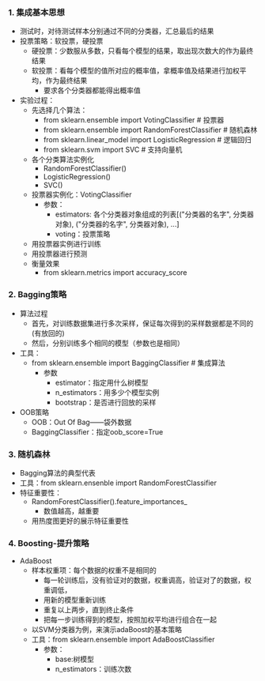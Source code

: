 ### 1. 集成基本思想
- 测试时，对待测试样本分别通过不同的分类器，汇总最后的结果
- 投票策略：软投票，硬投票
  - 硬投票：少数服从多数，只看每个模型的结果，取出现次数大的作为最终结果
  - 软投票：看每个模型的值所对应的概率值，拿概率值及结果进行加权平均，作为最终结果
    - 要求各个分类器都能得出概率值
- 实验过程：
  - 先选择几个算法：
    - from sklearn.ensemble import VotingClassifier # 投票器
    - from sklearn.ensemble import RandomForestClassifier # 随机森林
    - from sklearn.linear_model import LogisticRegression # 逻辑回归
    - from sklearn.svm import SVC # 支持向量机
  - 各个分类算法实例化
    - RandomForestClassifier()
    - LogisticRegression()
    - SVC()
  - 投票器实例化：VotingClassifier
    - 参数：
      - estimators: 各个分类器对象组成的列表[("分类器的名字", 分类器对象), ("分类器的名字", 分类器对象), ...]
      - voting：投票策略
  - 用投票器实例进行训练
  - 用投票器进行预测
  - 衡量效果
    - from sklearn.metrics import accuracy_score

### 2. Bagging策略
- 算法过程
  - 首先，对训练数据集进行多次采样，保证每次得到的采样数据都是不同的(有放回的)
  - 然后，分别训练多个相同的模型（参数也是相同）
- 工具：
  - from sklearn.ensemble import BaggingClassifier # 集成算法
    - 参数
      - estimator：指定用什么树模型
      - n_estimators：用多少个模型实例
      - bootstrap：是否进行回放的采样
- OOB策略
  - OOB：Out Of Bag——袋外数据
  - BaggingClassifier：指定oob_score=True

### 3. 随机森林
- Bagging算法的典型代表
- 工具：from sklearn.ensenble import RandomForestClassifier
- 特征重要性：
  - RandomForestClassifier().feature_importances_
    - 数值越高，越重要
  - 用热度图更好的展示特征重要性

### 4. Boosting-提升策略
- AdaBoost
  - 样本权重项：每个数据的权重不是相同的
    - 每一轮训练后，没有验证对的数据，权重调高，验证对了的数据，权重调低，
    - 用新的模型重新训练
    - 重复以上两步，直到终止条件
    - 把每一步训练得到的模型，按照加权平均进行组合在一起
  - 以SVM分类器为例，来演示adaBoost的基本策略
  - 工具：from sklearn.ensemble import AdaBoostClassifier
    - 参数：
      - base:树模型
      - n_estimators：训练次数